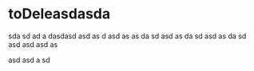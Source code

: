 # toDeleasdasda
sda
sd
ad
a
dasdasd
asd
as
d
asd
as
as
da
sd
asd
as
da
sd
asd
as
da
sd
asd
asd
asd
as


asd
asd
a
sd
